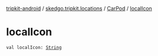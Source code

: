 [tripkit-android](../../index.md) / [skedgo.tripkit.locations](../index.md) / [CarPod](index.md) / [localIcon](./local-icon.md)

# localIcon

`val localIcon: `[`String`](https://kotlinlang.org/api/latest/jvm/stdlib/kotlin/-string/index.html)